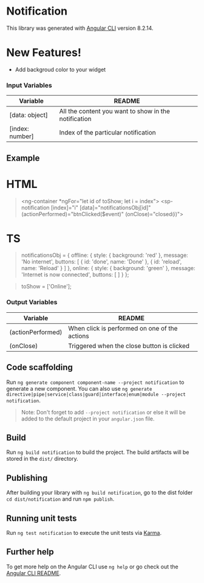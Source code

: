 # Notification

This library was generated with [Angular CLI](https://github.com/angular/angular-cli) version 8.2.14.

# New Features!

  - Add backgroud color to your widget
  
### Input Variables


| Variable | README |
| ------ | ------ |
| [data: object] | All the content you want to show in the notification  |
| [index: number] | Index of the particular notification |


## Example ##

# HTML #
> <ng-container *ngFor="let id of toShow; let i = index">
  <sp-notification [index]="i" [data]="notificationsObj[id]" (actionPerformed)="btnClicked($event)"
    (onClose)="closed(i)">
  </sp-notification>
</ng-container>

# TS #
> notificationsObj = {
    offline: {
      style: {
        background: 'red'
      },
      message: 'No internet',
      buttons: [
        {
          id: 'done',
          name: 'Done'
        }, {
          id: 'reload',
          name: 'Reload'
        }
      ]
    },
    online: {
      style: {
        background: 'green'
      },
      message: 'Internet is now connected',
      buttons: [
      ]
    }
  };

>  toShow = ['Online'];


### Output Variables


| Variable | README |
| ------ | ------ |
| (actionPerformed) | When click is performed on one of the actions |
| (onClose) | Triggered when the close button is clicked|

## Code scaffolding

Run `ng generate component component-name --project notification` to generate a new component. You can also use `ng generate directive|pipe|service|class|guard|interface|enum|module --project notification`.
> Note: Don't forget to add `--project notification` or else it will be added to the default project in your `angular.json` file. 

## Build

Run `ng build notification` to build the project. The build artifacts will be stored in the `dist/` directory.

## Publishing

After building your library with `ng build notification`, go to the dist folder `cd dist/notification` and run `npm publish`.

## Running unit tests

Run `ng test notification` to execute the unit tests via [Karma](https://karma-runner.github.io).

## Further help

To get more help on the Angular CLI use `ng help` or go check out the [Angular CLI README](https://github.com/angular/angular-cli/blob/master/README.md).
